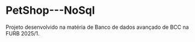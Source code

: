# PetShop---NoSql
Projeto desenvolvido na matéria de Banco de dados avançado de BCC na FURB 2025/1.
